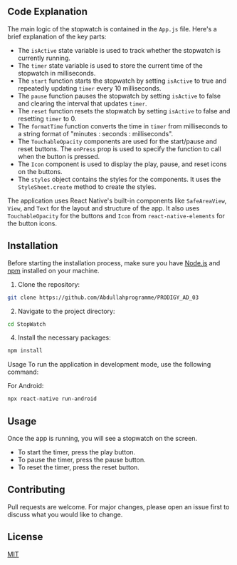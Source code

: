 ## Code Explanation

The main logic of the stopwatch is contained in the `App.js` file. Here's a brief explanation of the key parts:

- The `isActive` state variable is used to track whether the stopwatch is currently running.
- The `timer` state variable is used to store the current time of the stopwatch in milliseconds.
- The `start` function starts the stopwatch by setting `isActive` to true and repeatedly updating `timer` every 10 milliseconds.
- The `pause` function pauses the stopwatch by setting `isActive` to false and clearing the interval that updates `timer`.
- The `reset` function resets the stopwatch by setting `isActive` to false and resetting `timer` to 0.
- The `formatTime` function converts the time in `timer` from milliseconds to a string format of "minutes : seconds : milliseconds".
- The `TouchableOpacity` components are used for the start/pause and reset buttons. The `onPress` prop is used to specify the function to call when the button is pressed.
- The `Icon` component is used to display the play, pause, and reset icons on the buttons.
- The `styles` object contains the styles for the components. It uses the `StyleSheet.create` method to create the styles.

The application uses React Native's built-in components like `SafeAreaView`, `View`, and `Text` for the layout and structure of the app. It also uses `TouchableOpacity` for the buttons and `Icon` from `react-native-elements` for the button icons.

## Installation

Before starting the installation process, make sure you have [Node.js](https://nodejs.org/en/download/) and [npm](https://www.npmjs.com/get-npm) installed on your machine.

1. Clone the repository:
```bash
git clone https://github.com/Abdullahprogramme/PRODIGY_AD_03
```

2. Navigate to the project directory:
```bash
cd StopWatch
```

4. Install the necessary packages:
```bash
npm install
```

Usage
To run the application in development mode, use the following command:

For Android:
```bash
npx react-native run-android
```


## Usage

Once the app is running, you will see a stopwatch on the screen. 

- To start the timer, press the play button.
- To pause the timer, press the pause button.
- To reset the timer, press the reset button.

## Contributing

Pull requests are welcome. For major changes, please open an issue first to discuss what you would like to change.

## License

[MIT](https://choosealicense.com/licenses/mit/)
